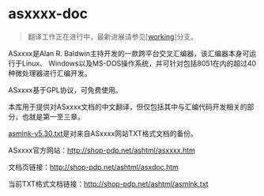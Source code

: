 # asxxxx-doc

>翻译工作正在进行中，最新进展请参见[[working](https://github.com/anders-liu/asxxxx-doc/tree/working)]分支。

ASxxxx是Alan R. Baldwin主持开发的一款跨平台交叉汇编器，该汇编器本身可运行于Linux、
Windows以及MS-DOS操作系统，并可针对包括8051在内的超过40种微处理器进行汇编开发。

ASxxxx基于GPL协议，可免费使用。

本库用于提供对ASxxxx文档的中文翻译，但仅包括其中与汇编代码开发相关的部分，也就是第一至三章。

[asmlnk-v5.30.txt](asmlnk-v5.30.txt)是对来自ASxxxx网站TXT格式文档的备份。

ASxxxx官方网站：http://shop-pdp.net/ashtml/asxxxx.htm

文档页链接：http://shop-pdp.net/ashtml/asxdoc.htm

当前TXT格式文档链接：http://shop-pdp.net/ashtml/asmlnk.txt

